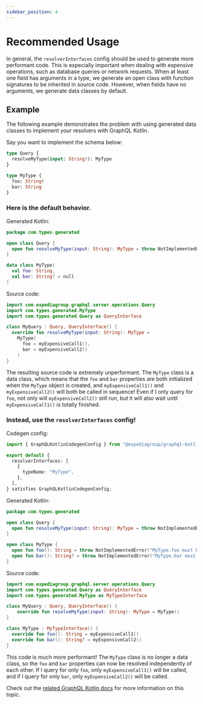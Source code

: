 ```yaml
---
sidebar_position: 4
---
```


# Recommended Usage

In general, the `resolverInterfaces` config should be used to generate more performant code. This is especially important
when dealing with expensive operations, such as database queries or network requests. When at least one field has
arguments in a type, we generate an open class with function signatures to be inherited in source code.
However, when fields have no arguments, we generate data classes by default.

## Example

The following example demonstrates the problem with using generated data classes to implement your resolvers with GraphQL Kotlin.

Say you want to implement the schema below:

```graphql
type Query {
  resolveMyType(input: String!): MyType
}

type MyType {
  foo: String!
  bar: String
}
```

### Here is the default behavior.

Generated Kotlin:

```kotlin
package com.types.generated

open class Query {
  open fun resolveMyType(input: String): MyType = throw NotImplementedError("Query.resolveMyType must be implemented.")
}

data class MyType(
  val foo: String,
  val bar: String? = null
)
```

Source code:

```kotlin
import com.expediagroup.graphql.server.operations.Query
import com.types.generated.MyType
import com.types.generated.Query as QueryInterface

class MyQuery : Query, QueryInterface() {
  override fun resolveMyType(input: String): MyType =
    MyType(
      foo = myExpensiveCall1(),
      bar = myExpensiveCall2()
    )
}
```

The resulting source code is extremely unperformant. The `MyType` class is a data class, which means
that the `foo` and `bar` properties are both initialized when the `MyType` object is created, and
`myExpensiveCall1()` and `myExpensiveCall2()` will both be called in sequence! Even if I only query for `foo`, not
only will `myExpensiveCall2()` still run, but it will also wait until `myExpensiveCall1()` is totally finished.

### Instead, use the `resolverInterfaces` config!

Codegen config:

```ts
import { GraphQLKotlinCodegenConfig } from "@expediagroup/graphql-kotlin-codegen";

export default {
  resolverInterfaces: [
    {
      typeName: "MyType",
    },
  ],
} satisfies GraphQLKotlinCodegenConfig;
```

Generated Kotlin:

```kotlin
package com.types.generated

open class Query {
  open fun resolveMyType(input: String): MyType = throw NotImplementedError("Query.resolveMyType must be implemented.")
}

open class MyType {
  open fun foo(): String = throw NotImplementedError("MyType.foo must be implemented.")
  open fun bar(): String? = throw NotImplementedError("MyType.bar must be implemented.")
}
```

Source code:

```kotlin
import com.expediagroup.graphql.server.operations.Query
import com.types.generated.Query as QueryInterface
import com.types.generated.MyType as MyTypeInterface

class MyQuery : Query, QueryInterface() {
    override fun resolveMyType(input: String): MyType = MyType()
}

class MyType : MyTypeInterface() {
  override fun foo(): String = myExpensiveCall1()
  override fun bar(): String? = myExpensiveCall2()
}
```

This code is much more performant! The `MyType` class is no longer a data class, so the `foo` and `bar` properties
can now be resolved independently of each other. If I query for only `foo`, only `myExpensiveCall1()` will be called, and
if I query for only `bar`, only `myExpensiveCall2()` will be called.

Check out the [related GraphQL Kotlin docs](https://opensource.expediagroup.com/graphql-kotlin/docs/schema-generator/execution/fetching-data/) for more information on this topic.
